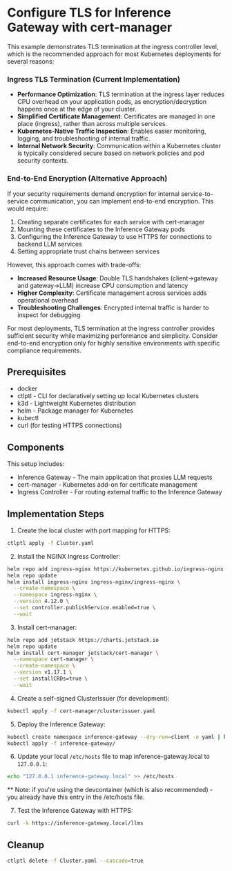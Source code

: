 # Configure TLS for Inference Gateway with cert-manager

This example demonstrates TLS termination at the ingress controller level, which is the recommended approach for most Kubernetes deployments for several reasons:

### Ingress TLS Termination (Current Implementation)

- **Performance Optimization**: TLS termination at the ingress layer reduces CPU overhead on your application pods, as encryption/decryption happens once at the edge of your cluster.
- **Simplified Certificate Management**: Certificates are managed in one place (ingress), rather than across multiple services.
- **Kubernetes-Native Traffic Inspection**: Enables easier monitoring, logging, and troubleshooting of internal traffic.
- **Internal Network Security**: Communication within a Kubernetes cluster is typically considered secure based on network policies and pod security contexts.

### End-to-End Encryption (Alternative Approach)

If your security requirements demand encryption for internal service-to-service communication, you can implement end-to-end encryption. This would require:

1. Creating separate certificates for each service with cert-manager
2. Mounting these certificates to the Inference Gateway pods
3. Configuring the Inference Gateway to use HTTPS for connections to backend LLM services
4. Setting appropriate trust chains between services

However, this approach comes with trade-offs:

- **Increased Resource Usage**: Double TLS handshakes (client→gateway and gateway→LLM) increase CPU consumption and latency
- **Higher Complexity**: Certificate management across services adds operational overhead
- **Troubleshooting Challenges**: Encrypted internal traffic is harder to inspect for debugging

For most deployments, TLS termination at the ingress controller provides sufficient security while maximizing performance and simplicity. Consider end-to-end encryption only for highly sensitive environments with specific compliance requirements.

## Prerequisites

- docker
- ctlptl - CLI for declaratively setting up local Kubernetes clusters
- k3d - Lightweight Kubernetes distribution
- helm - Package manager for Kubernetes
- kubectl
- curl (for testing HTTPS connections)

## Components

This setup includes:

- Inference Gateway - The main application that proxies LLM requests
- cert-manager - Kubernetes add-on for certificate management
- Ingress Controller - For routing external traffic to the Inference Gateway

## Implementation Steps

1. Create the local cluster with port mapping for HTTPS:

```bash
ctlptl apply -f Cluster.yaml
```

2. Install the NGINX Ingress Controller:

```bash
helm repo add ingress-nginx https://kubernetes.github.io/ingress-nginx
helm repo update
helm install ingress-nginx ingress-nginx/ingress-nginx \
  --create-namespace \
  --namespace ingress-nginx \
  --version 4.12.0 \
  --set controller.publishService.enabled=true \
  --wait
```

3. Install cert-manager:

```bash
helm repo add jetstack https://charts.jetstack.io
helm repo update
helm install cert-manager jetstack/cert-manager \
  --namespace cert-manager \
  --create-namespace \
  --version v1.17.1 \
  --set installCRDs=true \
  --wait
```

4. Create a self-signed ClusterIssuer (for development):

```bash
kubectl apply -f cert-manager/clusterissuer.yaml
```

5. Deploy the Inference Gateway:

```bash
kubectl create namespace inference-gateway --dry-run=client -o yaml | kubectl apply --server-side=true -f -
kubectl apply -f inference-gateway/
```

6. Update your local `/etc/hosts` file to map inference-gateway.local to `127.0.0.1`:

```bash
echo "127.0.0.1 inference-gateway.local" >> /etc/hosts
```

\*\* Note: if you're using the devcontainer (which is also recommended) - you already have this entry in the /etc/hosts file.

7. Test the Inference Gateway with HTTPS:

```bash
curl -k https://inference-gateway.local/llms
```

## Cleanup

```bash
ctlptl delete -f Cluster.yaml --cascade=true
```
